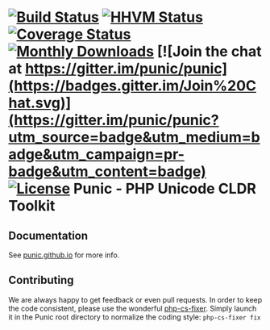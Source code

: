 [![Build Status](https://api.travis-ci.org/punic/punic.svg?branch=master)](https://travis-ci.org/punic/punic)
[![HHVM Status](http://hhvm.h4cc.de/badge/punic/punic.svg)](http://hhvm.h4cc.de/package/punic/punic)
[![Coverage Status](https://img.shields.io/coveralls/punic/punic.svg)](https://coveralls.io/r/punic/punic)
[![Monthly Downloads](https://poser.pugx.org/punic/punic/d/monthly.svg)](https://packagist.org/packages/punic/punic)
[![Join the chat at https://gitter.im/punic/punic](https://badges.gitter.im/Join%20Chat.svg)](https://gitter.im/punic/punic?utm_source=badge&utm_medium=badge&utm_campaign=pr-badge&utm_content=badge)
[![License](https://poser.pugx.org/punic/punic/license.svg)](https://packagist.org/packages/punic/punic)
Punic - PHP Unicode CLDR Toolkit
================================

Documentation
-------------

See [punic.github.io](https://punic.github.io) for more info.

Contributing
------------

We are always happy to get feedback or even pull requests.
In order to keep the code consistent, please use the wonderful [php-cs-fixer](https://github.com/FriendsOfPHP/PHP-CS-Fixer). Simply launch it in the Punic root directory to normalize the coding style:
`php-cs-fixer fix`
